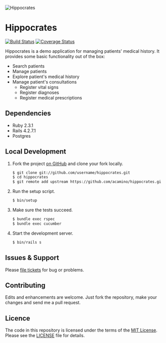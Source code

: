 ![Hippocrates](https://dl.dropboxusercontent.com/s/tjaooqrua7zcfxz/hippocrates.png)

# Hippocrates

[![Build Status](https://travis-ci.org/acamino/hippocrates.svg?branch=master)](https://travis-ci.org/acamino/hippocrates)
[![Coverage Status](https://coveralls.io/repos/github/acamino/hippocrates/badge.svg?branch=master)](https://coveralls.io/github/acamino/hippocrates?branch=master)

Hippocrates is a demo application for managing patients' medical history. It
provides some basic functionality out of the box:

- Search patients
- Manage patients
- Explore patient's medical history
- Manage patient's consultations
  - Register vital signs
  - Register diagnoses
  - Register medical prescriptions

## Dependencies
- Ruby 2.3.1
- Rails 4.2.7.1
- Postgres

## Local Development

1. Fork the project [on GitHub](https://github.com/acamino/github-stats) and clone your fork locally.

   ```bash
   $ git clone git://github.com/username/hippocrates.git
   $ cd hippocrates
   $ git remote add upstream https://github.com/acamino/hippocrates.git
   ```

1. Run the setup script.

   ```bash
   $ bin/setup
   ```

1. Make sure the tests succeed.

   ```bash
   $ bundle exec rspec
   $ bundle exec cucumber
   ```

1. Start the development server.

   ```bash
   $ bin/rails s
   ```

## Issues & Support

Please [file tickets](https://github.com/acamino/hippocrates/issues) for
bug or problems.

## Contributing

Edits and enhancements are welcome. Just fork the repository, make your changes
and send me a pull request.

## Licence

The code in this repository is licensed under the terms of the
[MIT License](http://www.opensource.org/licenses/mit-license.html).  
Please see the [LICENSE](LICENSE) file for details.
